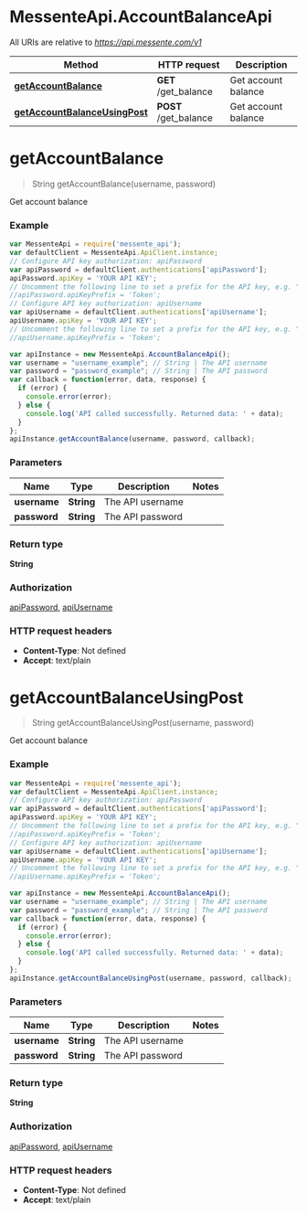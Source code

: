 # MessenteApi.AccountBalanceApi

All URIs are relative to *https://api.messente.com/v1*

Method | HTTP request | Description
------------- | ------------- | -------------
[**getAccountBalance**](AccountBalanceApi.md#getAccountBalance) | **GET** /get_balance | Get account balance
[**getAccountBalanceUsingPost**](AccountBalanceApi.md#getAccountBalanceUsingPost) | **POST** /get_balance | Get account balance


<a name="getAccountBalance"></a>
# **getAccountBalance**
> String getAccountBalance(username, password)

Get account balance

### Example
```javascript
var MessenteApi = require('messente_api');
var defaultClient = MessenteApi.ApiClient.instance;
// Configure API key authorization: apiPassword
var apiPassword = defaultClient.authentications['apiPassword'];
apiPassword.apiKey = 'YOUR API KEY';
// Uncomment the following line to set a prefix for the API key, e.g. "Token" (defaults to null)
//apiPassword.apiKeyPrefix = 'Token';
// Configure API key authorization: apiUsername
var apiUsername = defaultClient.authentications['apiUsername'];
apiUsername.apiKey = 'YOUR API KEY';
// Uncomment the following line to set a prefix for the API key, e.g. "Token" (defaults to null)
//apiUsername.apiKeyPrefix = 'Token';

var apiInstance = new MessenteApi.AccountBalanceApi();
var username = "username_example"; // String | The API username
var password = "password_example"; // String | The API password
var callback = function(error, data, response) {
  if (error) {
    console.error(error);
  } else {
    console.log('API called successfully. Returned data: ' + data);
  }
};
apiInstance.getAccountBalance(username, password, callback);
```

### Parameters

Name | Type | Description  | Notes
------------- | ------------- | ------------- | -------------
 **username** | **String**| The API username | 
 **password** | **String**| The API password | 

### Return type

**String**

### Authorization

[apiPassword](../README.md#apiPassword), [apiUsername](../README.md#apiUsername)

### HTTP request headers

 - **Content-Type**: Not defined
 - **Accept**: text/plain

<a name="getAccountBalanceUsingPost"></a>
# **getAccountBalanceUsingPost**
> String getAccountBalanceUsingPost(username, password)

Get account balance

### Example
```javascript
var MessenteApi = require('messente_api');
var defaultClient = MessenteApi.ApiClient.instance;
// Configure API key authorization: apiPassword
var apiPassword = defaultClient.authentications['apiPassword'];
apiPassword.apiKey = 'YOUR API KEY';
// Uncomment the following line to set a prefix for the API key, e.g. "Token" (defaults to null)
//apiPassword.apiKeyPrefix = 'Token';
// Configure API key authorization: apiUsername
var apiUsername = defaultClient.authentications['apiUsername'];
apiUsername.apiKey = 'YOUR API KEY';
// Uncomment the following line to set a prefix for the API key, e.g. "Token" (defaults to null)
//apiUsername.apiKeyPrefix = 'Token';

var apiInstance = new MessenteApi.AccountBalanceApi();
var username = "username_example"; // String | The API username
var password = "password_example"; // String | The API password
var callback = function(error, data, response) {
  if (error) {
    console.error(error);
  } else {
    console.log('API called successfully. Returned data: ' + data);
  }
};
apiInstance.getAccountBalanceUsingPost(username, password, callback);
```

### Parameters

Name | Type | Description  | Notes
------------- | ------------- | ------------- | -------------
 **username** | **String**| The API username | 
 **password** | **String**| The API password | 

### Return type

**String**

### Authorization

[apiPassword](../README.md#apiPassword), [apiUsername](../README.md#apiUsername)

### HTTP request headers

 - **Content-Type**: Not defined
 - **Accept**: text/plain

